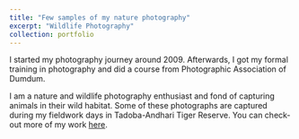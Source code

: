 ```yaml
---
title: "Few samples of my nature photography"
excerpt: "Wildlife Photography"
collection: portfolio
---
```


I started my photography journey around 2009. Afterwards, I got my formal training in photography and did a course from Photographic Association of Dumdum. 

I am a nature and wildlife photography enthusiast and fond of capturing animals in their wild habitat. Some of these photographs are captured during my fieldwork days in Tadoba-Andhari Tiger Reserve. You can check-out more of my work [here](https://www.alamy.com/portfolio/nilanjan_photography/).
			